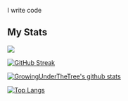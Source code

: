 I write code
## My Stats
![](https://komarev.com/ghpvc/?username=GrowingUnderTheTree) <br />

[![GitHub Streak](https://streak-stats.demolab.com/?user=GrowingUnderTheTree&theme=highcontrast)](https://git.io/streak-stats)

[![GrowingUnderTheTree's github stats](https://github-readme-stats-vyhs.vercel.app/api?username=GrowingUnderTheTree&theme=dracula&count_private=true)](https://github.com/anuraghazra/github-readme-stats)

[![Top Langs](https://github-readme-stats-vyhs.vercel.app/api/top-langs/?username=GrowingUnderTheTree&layout=compact&theme=radical&hide=jupyter%20notebook&exclude_repo=AetheriaDiscord,mcp_1.12.2)](https://github.com/anuraghazra/github-readme-stats)
